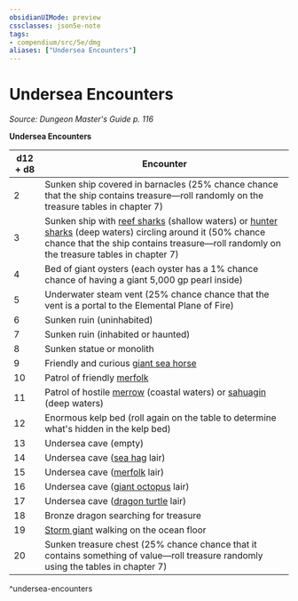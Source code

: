 ```yaml
---
obsidianUIMode: preview
cssclasses: json5e-note
tags:
- compendium/src/5e/dmg
aliases: ["Undersea Encounters"]
---
```

# Undersea Encounters
*Source: Dungeon Master's Guide p. 116* 

**Undersea Encounters**

| d12 + d8 | Encounter |
|----------|-----------|
| 2 | Sunken ship covered in barnacles (25% chance chance that the ship contains treasure—roll randomly on the treasure tables in chapter 7) |
| 3 | Sunken ship with [reef sharks](5E2014官方资源/bestiary/beast/reef-shark.md) (shallow waters) or [hunter sharks](5E2014官方资源/bestiary/beast/hunter-shark.md) (deep waters) circling around it (50% chance chance that the ship contains treasure—roll randomly on the treasure tables in chapter 7) |
| 4 | Bed of giant oysters (each oyster has a 1% chance chance of having a giant 5,000 gp pearl inside) |
| 5 | Underwater steam vent (25% chance chance that the vent is a portal to the Elemental Plane of Fire) |
| 6 | Sunken ruin (uninhabited) |
| 7 | Sunken ruin (inhabited or haunted) |
| 8 | Sunken statue or monolith |
| 9 | Friendly and curious [giant sea horse](5E2014官方资源/bestiary/beast/giant-sea-horse.md) |
| 10 | Patrol of friendly [merfolk](5E2014官方资源/bestiary/humanoid/merfolk.md) |
| 11 | Patrol of hostile [merrow](5E2014官方资源/bestiary/monstrosity/merrow.md) (coastal waters) or [sahuagin](5E2014官方资源/bestiary/humanoid/sahuagin.md) (deep waters) |
| 12 | Enormous kelp bed (roll again on the table to determine what's hidden in the kelp bed) |
| 13 | Undersea cave (empty) |
| 14 | Undersea cave ([sea hag](5E2014官方资源/bestiary/fey/sea-hag.md) lair) |
| 15 | Undersea cave ([merfolk](5E2014官方资源/bestiary/humanoid/merfolk.md) lair) |
| 16 | Undersea cave ([giant octopus](5E2014官方资源/bestiary/beast/giant-octopus.md) lair) |
| 17 | Undersea cave ([dragon turtle](5E2014官方资源/bestiary/dragon/dragon-turtle.md) lair) |
| 18 | Bronze dragon searching for treasure |
| 19 | [Storm giant](5E2014官方资源/bestiary/giant/storm-giant.md) walking on the ocean floor |
| 20 | Sunken treasure chest (25% chance chance that it contains something of value—roll treasure randomly using the tables in chapter 7) |
^undersea-encounters